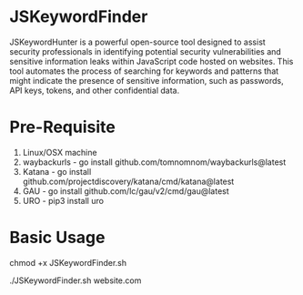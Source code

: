 # JSKeywordFinder
JSKeywordHunter is a powerful open-source tool designed to assist security professionals in identifying potential security vulnerabilities and sensitive information leaks within JavaScript code hosted on websites. This tool automates the process of searching for keywords and patterns that might indicate the presence of sensitive information, such as passwords, API keys, tokens, and other confidential data.

# Pre-Requisite
1. Linux/OSX machine
2. waybackurls - go install github.com/tomnomnom/waybackurls@latest
3. Katana - go install github.com/projectdiscovery/katana/cmd/katana@latest
4. GAU - go install github.com/lc/gau/v2/cmd/gau@latest
5. URO - pip3 install uro

# Basic Usage

chmod +x JSKeywordFinder.sh

./JSKeywordFinder.sh website.com
